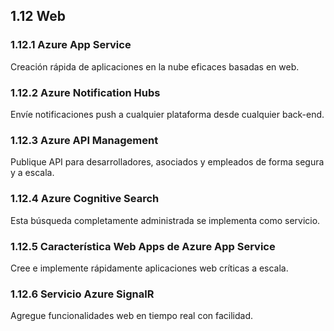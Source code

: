 ## 1.12 Web

### 1.12.1 Azure App Service

Creación rápida de aplicaciones en la nube eficaces basadas en web.

### 1.12.2 Azure Notification Hubs

Envíe notificaciones push a cualquier plataforma desde cualquier back-end.

### 1.12.3 Azure API Management

Publique API para desarrolladores, asociados y empleados de forma segura y a
escala.

### 1.12.4 Azure Cognitive Search

Esta búsqueda completamente administrada se implementa como servicio.

### 1.12.5 Característica Web Apps de Azure App Service

Cree e implemente rápidamente aplicaciones web críticas a escala.

### 1.12.6 Servicio Azure SignalR

Agregue funcionalidades web en tiempo real con facilidad.

